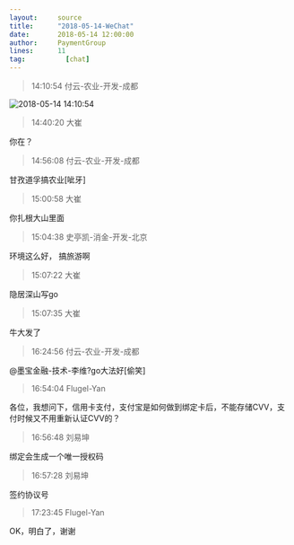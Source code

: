 ```yaml
---
layout:     source 
title:      "2018-05-14-WeChat"
date:       2018-05-14 12:00:00
author:     PaymentGroup
lines:      11 
tag:		  [chat]
---
```

> 14:10:54  付云-农业-开发-成都  
   
![2018-05-14 14:10:54](http://static.cocolian.cn/img/201805/20180514_141054.png) 
   
> 14:40:20  大崔  
   
你在？  
   
> 14:56:08  付云-农业-开发-成都  
   
甘孜道孚搞农业[呲牙]  
   
> 15:00:58  大崔  
   
你扎根大山里面  
   
> 15:04:38  史亭凯-消金-开发-北京  
   
环境这么好， 搞旅游啊  
   
> 15:07:22  大崔  
   
隐居深山写go  
   
> 15:07:35  大崔  
   
牛大发了  
   
> 16:24:56  付云-农业-开发-成都  
   
@墨宝金融-技术-李维?go大法好[偷笑]  
   
> 16:54:04  Flugel-Yan  
   
各位，我想问下，信用卡支付，支付宝是如何做到绑定卡后，不能存储CVV，支付时候又不用重新认证CVV的？  
   
> 16:56:48  刘易坤  
   
绑定会生成一个唯一授权码  
   
> 16:57:28  刘易坤  
   
签约协议号  
   
> 17:23:45  Flugel-Yan  
   
OK，明白了，谢谢  
   
